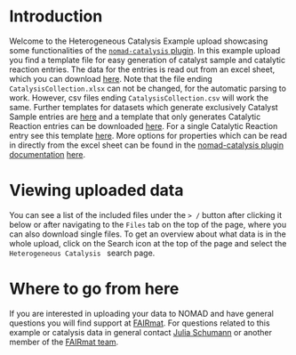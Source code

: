 # Introduction
Welcome to the Heterogeneous Catalysis Example upload showcasing some functionalities of the [`nomad-catalysis` plugin](https://github.com/FAIRmat-NFDI/nomad-catalysis-plugin).
In this example upload you find a template file for easy generation of catalyst sample and catalytic reaction entries. The data for the entries is read out from an excel sheet, which you can download [here](https://raw.githubusercontent.com/FAIRmat-NFDI/nomad-catalysis-plugin/main/src/nomad_catalysis/example_uploads/template_example/template_CatalysisCollection.xlsx). Note that the file ending `CatalysisCollection.xlsx` can not be changed, for the automatic parsing to work. However, csv files ending `CatalysisCollection.csv` will work the same. Further templates for datasets which generate exclusively Catalyst Sample entries are [here](https://raw.githubusercontent.com/FAIRmat-NFDI/nomad-catalysis-plugin/main/docs/assets/template_CatalystSampleCollection.xlsx) and a template that only generates Catalytic Reaction entries can be downloaded [here](https://raw.githubusercontent.com/FAIRmat-NFDI/nomad-catalysis-plugin/main/docs/assets). For a single Catalytic Reaction entry see this template [here](https://raw.githubusercontent.com/FAIRmat-NFDI/nomad-catalysis-plugin/main/src/nomad_catalysis/example_uploads/template_example/template_CatalyticReaction.xlsx). More options for properties which can be read in directly from the excel sheet can be found in the [nomad-catalysis plugin documentation](https://fairmat-nfdi.github.io/nomad-catalysis-plugin/) [here](https://fairmat-nfdi.github.io/nomad-catalysis-plugin/how_to/use_this_plugin.html#format-of-the-csv-or-xlsx-data-file).

# Viewing uploaded data

You can see a list of the included files under the `> /` button after clicking it below or after navigating to the `Files` tab on the top of the page, where you can also download single files.
To get an overview about what data is in the whole upload, click on the Search icon at the top of the page and select the `Heterogeneous Catalysis ` search page.


# Where to go from here

If you are interested in uploading your data to NOMAD and have general questions you will find support at [FAIRmat](https://www.fairmat-nfdi.eu/fairmat/). For questions related to this example or catalysis data in general contact [Julia Schumann](mailto:jschumann@physik.hu-berlin.de) or another member of the [FAIRmat team](https://www.fairmat-nfdi.eu/fairmat/about-fairmat/contact-fairmat).